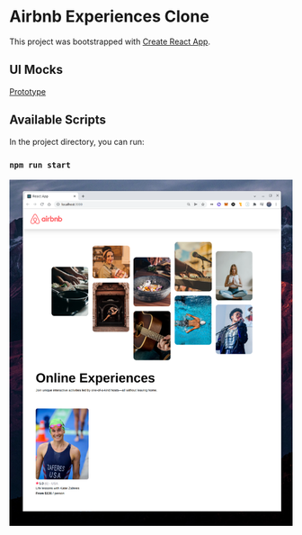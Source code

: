 # Airbnb Experiences Clone

This project was bootstrapped with [Create React App](https://github.com/facebook/create-react-app).

## UI Mocks

[Prototype](https://www.figma.com/file/XRkAsQsRt3xyUBxTYQouU8/Airbnb-Experiences-Mockups?node-id=0%3A1)

## Available Scripts

In the project directory, you can run:

### `npm run start`

<img src="https://github.com/schm00g/airbnb-experiences-clone/blob/master/UI.png">